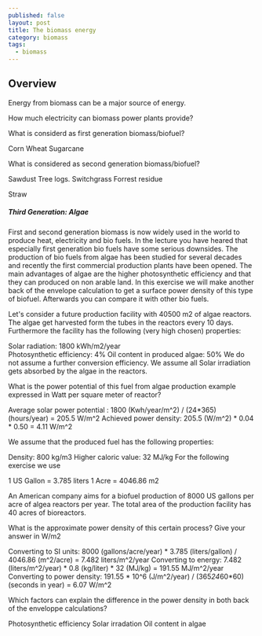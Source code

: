 ```yaml
---
published: false
layout: post
title: The biomass energy
category: biomass
tags:
  - biomass
---
```

## Overview


Energy from biomass can be a major source of energy.

How much electricity can biomass power plants provide?



What is considerd as first generation biomass/biofuel?


Corn
Wheat
Sugarcane



What is considered as second generation biomass/biofuel?

Sawdust
Tree logs.
Switchgrass
Forrest residue



Straw


##### Third Generation: Algae

First and second generation biomass is now widely used in the world to produce heat, electricity and bio fuels. In the lecture you have heared that especially first generation bio fuels have some serious downsides. The production of bio fuels from algae has been studied for several decades and recently the first commercial production plants have been opened. The main advantages of algae are the higher photosynthetic efficiency and that they can produced on non arable land. In this exercise we will make another back of the envelope calculation to get a surface power density of this type of biofuel. Afterwards you can compare it with other bio fuels.

Let's consider a future production facility with 40500 m2 of algae reactors. The algae get harvested form the tubes in the reactors every 10 days. Furthermore the facility has the following (very high chosen) properties:

Solar radiation: 1800  kWh/m2/year  
Photosynthetic efficiency: 4%
Oil content in produced algae: 50%
We do not assume a further conversion efficiency.
We assume all Solar irradiation gets absorbed by the algae in the reactors.

What is the power potential of this fuel from algae production example expressed in Watt per square meter of reactor?

Average solar power potential : 1800 (Kwh/year/m^2) / (24*365) (hours/year) = 205.5 W/m^2
Achieved power density: 205.5 (W/m^2) * 0.04 * 0.50 = 4.11 W/m^2

We assume that the produced fuel has the following properties:

Density: 800 kg/m3
Higher caloric value: 32 MJ/kg
For the following exercise we use

1 US Gallon = 3.785 liters
1 Acre = 4046.86 m2


An American company aims for a biofuel production of 8000 US gallons per acre of algea reactors per year. The total area of the production facility has 40 acres of bioreactors.

What is the approximate power density of this certain process? Give your answer in W/m2

Converting to SI units: 8000 (gallons/acre/year) * 3.785 (liters/gallon) / 4046.86 (m^2/acre) = 7.482 liters/m^2/year
Converting to energy: 7.482 (liters/m^2/year) * 0.8 (kg/liter) * 32 (MJ/kg) = 191.55 MJ/m^2/year
Converting to power density: 191.55 * 10^6 (J/m^2/year) / (365*24*60*60) (seconds in year) = 6.07 W/m^2




Which factors can explain the difference in the power density in both back of the enveloppe calculations?

Photosynthetic efficiency
Solar irradation
Oil content in algae











